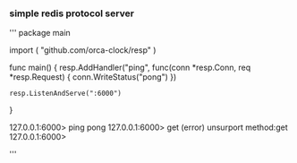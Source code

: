 ### simple redis protocol server

'''
package main

import (
	"github.com/orca-clock/resp"
)

func main() {
	resp.AddHandler("ping", func(conn *resp.Conn, req *resp.Request) {
		conn.WriteStatus("pong")
	})

	resp.ListenAndServe(":6000")
}

127.0.0.1:6000> ping
pong
127.0.0.1:6000> get
(error) unsurport method:get
127.0.0.1:6000> 

'''